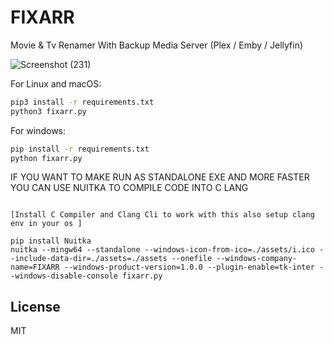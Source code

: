 # FIXARR
Movie &amp; Tv Renamer With Backup Media Server (Plex / Emby / Jellyfin)

![Screenshot (231)](https://user-images.githubusercontent.com/127573781/230511871-3b343e7d-42a3-4a4e-9f0d-c52e9cb0470f.png)




For Linux and macOS:

```bash
pip3 install -r requirements.txt
python3 fixarr.py
```


For windows:

```cmd
pip install -r requirements.txt
python fixarr.py
```


IF YOU WANT TO MAKE RUN AS STANDALONE EXE AND MORE FASTER YOU CAN USE NUITKA TO COMPILE CODE INTO C LANG

```compile

[Install C Compiler and Clang Cli to work with this also setup clang env in your os ]

pip install Nuitka
nuitka --mingw64 --standalone --windows-icon-from-ico=./assets/i.ico --include-data-dir=./assets=./assets --onefile --windows-company-name=FIXARR --windows-product-version=1.0.0 --plugin-enable=tk-inter --windows-disable-console fixarr.py
```




## License

MIT
